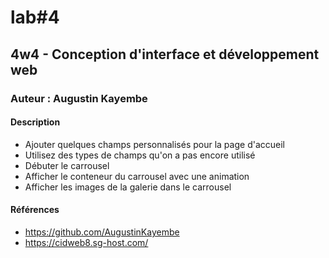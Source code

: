 # lab#4

## 4w4 - Conception d'interface et développement web

### Auteur : Augustin Kayembe

#### Description

- Ajouter quelques champs personnalisés pour la page d'accueil
- Utilisez des types de champs qu'on a pas encore utilisé
- Débuter le carrousel
- Afficher le conteneur du carrousel avec une animation
- Afficher les images de la galerie dans le carrousel

#### Références

- https://github.com/AugustinKayembe
- https://cidweb8.sg-host.com/